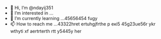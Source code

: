 - 👋 Hi, I’m @ndayij351
- 👀 I’m interested in ...
- 🌱 I’m currently learning ...45656454 fugy
- 📫 How to reach me ...43322hret ertuhgjfrthe р екі5
45g23ue56r ykr wthyti xf aertrterth rtt y5445y her
<!---
ndayij351/ndayij351 is a ✨ special ✨ repository because its `README.md` (this file) appears on your GitHub profile.
You can click the Preview link to take a look at your changes.
--->
